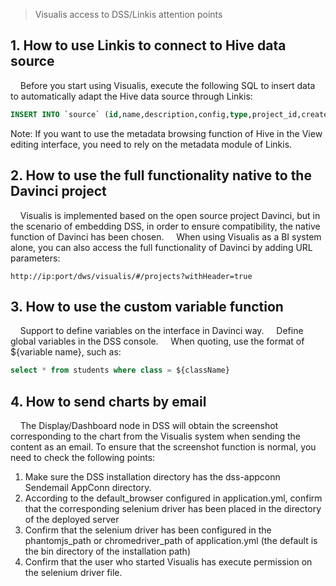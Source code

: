> Visualis access to DSS/Linkis attention points

## 1. How to use Linkis to connect to Hive data source

&nbsp;&nbsp;&nbsp;&nbsp;Before you start using Visualis, execute the following SQL to insert data to automatically adapt the Hive data source through Linkis:

````sql
INSERT INTO `source` (id,name,description,config,type,project_id,create_by,create_time,update_by,update_time,parent_id,full_parent_id,is_folder,`index`) VALUES(1,'hiveDataSource','','{" parameters":"","password":"","url":"test","username":"hiveDataSource-token"}','hive',-1,null,null,null,null,null, null,null,null);

````
Note: If you want to use the metadata browsing function of Hive in the View editing interface, you need to rely on the metadata module of Linkis.

## 2. How to use the full functionality native to the Davinci project

&nbsp;&nbsp;&nbsp;&nbsp;Visualis is implemented based on the open source project Davinci, but in the scenario of embedding DSS, in order to ensure compatibility, the native function of Davinci has been chosen.
&nbsp;&nbsp;&nbsp;&nbsp;When using Visualis as a BI system alone, you can also access the full functionality of Davinci by adding URL parameters:
````url
http://ip:port/dws/visualis/#/projects?withHeader=true
````

## 3. How to use the custom variable function

&nbsp;&nbsp;&nbsp;&nbsp;Support to define variables on the interface in Davinci way.
&nbsp;&nbsp;&nbsp;&nbsp;Define global variables in the DSS console.
&nbsp;&nbsp;&nbsp;&nbsp;When quoting, use the format of ${variable name}, such as:
````sql
select * from students where class = ${className}
````

## 4. How to send charts by email

&nbsp;&nbsp;&nbsp;&nbsp;The Display/Dashboard node in DSS will obtain the screenshot corresponding to the chart from the Visualis system when sending the content as an email. To ensure that the screenshot function is normal, you need to check the following points:
1. Make sure the DSS installation directory has the dss-appconn Sendemail AppConn directory.
1. According to the default_browser configured in application.yml, confirm that the corresponding selenium driver has been placed in the directory of the deployed server
1. Confirm that the selenium driver has been configured in the phantomjs_path or chromedriver_path of application.yml (the default is the bin directory of the installation path)
1. Confirm that the user who started Visualis has execute permission on the selenium driver file.